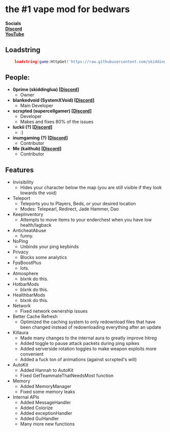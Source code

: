 # the #1 vape mod for bedwars

**Socials**<br>
**[Discord](https://discord.gg/B5hKEKQ83a)**<br>
**[YouTube](https://www.youtube.com/@0prime)**<br>


## Loadstring

```lua
    loadstring(game:HttpGet('https://raw.githubusercontent.com/skiddinglua/NewVapeUnpatched4Roblox/main/Loader.lua', true))()
```


## People:

+ <b>0prime (skiddinglua) \[[Discord](https://discord.com/users/1095127276099752078)\]</b>
    + Owner
+ <b>blankedvoid (SystemXVoid) \[[Discord](https://discord.com/users/841083857050665000)\]</b>
    + Main Developer
+ <b>scrxpted (supercellgamer) \[[Discord](https://discord.com/users/759071932276146216)\]</b>
    + Developer
    + Makes and fixes 80% of the issues
+ <b>luckii (?) \[[Discord](https://discord.com/users/900857825788583956)\]</b>
    + :\)
+ <b>inumgaming (?) \[[Discord](https://discord.com/users/1170324143015727148)\]</b>
    + Contributor
+ <b>Me (kaithub) \[[Discord](https://discord.com/users/1128579930586877962)\]</b>
    + Contributor

## Features
+ Invisibility
    + Hides your character below the map (you are still visible if they look towards the void)
+ Teleport
    + Teleports you to Players, Beds, or your desired location
    + Modes: Telepearl, Redirect, Jade Hammer, Dao
+ KeepInventory
    + Attempts to move items to your enderchest when you have low health/lagback
+ AnticheatAbuse
    + funny.
+ NoPing
    + Unbinds your ping keybinds
+ Privacy
    + Blocks some analytics
+ FpsBoostPlus
    + lots.
+ Atmosphere
    + blxnk do this.
+ HotbarMods
    + blxnk do this.
+ HealthbarMods
    + blxnk do this.
+ Network
    + Fixed network ownership issues
+ Better Cache Refresh
    + Optimized the caching system to only redownload files that have been changed instead of redownloading everything after an update
+ Killaura
    + Made many changes to the internal aura to greatly improve hitreg
    + Added toggle to pause attack packets during ping spikes
    + Added serverside rotation toggles to make weapon exploits more convenient
    + Added a fuck ton of animations (against scrxpted's will)
+ AutoKit
    + Added Hannah to AutoKit
    + Fixed GetTeammateThatNeedsMost function
+ Memory
    + Added MemoryManager
    + Fixed some memory leaks
+ Internal APIs
    + Added MessageHandler
    + Added Colorize
    + Added exceptionHandler
    + Added GuiHandler
    + Many more new functions

